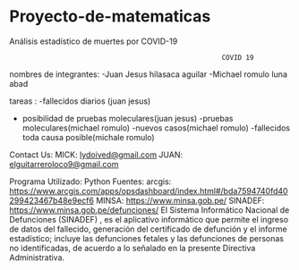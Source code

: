 # Proyecto-de-matematicas
Análisis estadístico de muertes por COVID-19

                                                         COVID 19

nombres de integrantes:
-Juan Jesus hilasaca aguilar
-Michael romulo luna abad

tareas : 
-fallecidos diarios (juan jesus)
- posibilidad de pruebas moleculares(juan jesus)
-pruebas moleculares(michael romulo)
-nuevos casos(michael romulo)
-fallecidos toda causa posible(michale romulo)

Contact Us:
MICK: lydoived@gmail.com
JUAN: elguitarreroloco9@gmail.com

Programa Utilizado: Python
Fuentes:
arcgis:
https://www.arcgis.com/apps/opsdashboard/index.html#/bda7594740fd40299423467b48e9ecf6
MINSA:
https://www.minsa.gob.pe/
SINADEF:
https://www.minsa.gob.pe/defunciones/
El Sistema Informático Nacional de Defunciones (SINADEF) , es el aplicativo informático que permite el ingreso de datos del fallecido, generación del certificado de defunción y el informe estadístico; incluye las defunciones fetales y las defunciones de personas no identificadas, de acuerdo a lo señalado en la presente Directiva Administrativa.

